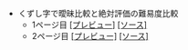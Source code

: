- くずし字で曖昧比較と絶対評価の難易度比較
  - 1ページ目 [[プレビュー]](https://blog.henryfren.ch/pages/collect25-1.html) [[ソース]](https://raw.githubusercontent.com/zchenry/pages/master/collect25-1.html)
  - 2ページ目 [[プレビュー]](https://blog.henryfren.ch/pages/collect25-2.html) [[ソース]](https://raw.githubusercontent.com/zchenry/pages/master/collect25-2.html)
